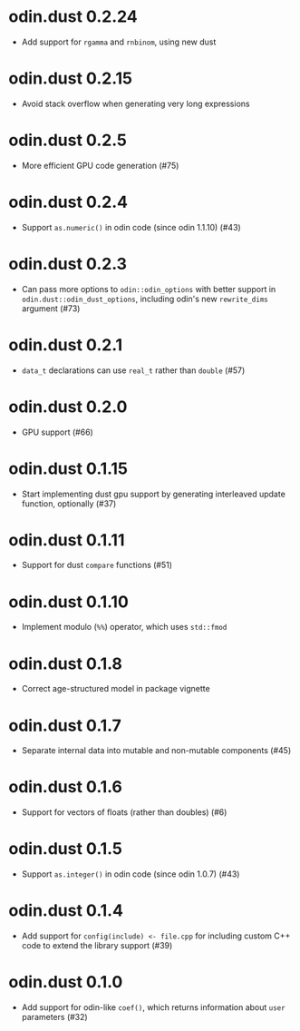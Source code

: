 # odin.dust 0.2.24

* Add support for `rgamma` and `rnbinom`, using new dust

# odin.dust 0.2.15

* Avoid stack overflow when generating very long expressions

# odin.dust 0.2.5

* More efficient GPU code generation (#75)

# odin.dust 0.2.4

* Support `as.numeric()` in odin code (since odin 1.1.10) (#43)

# odin.dust 0.2.3

* Can pass more options to `odin::odin_options` with better support in `odin.dust::odin_dust_options`, including odin's new `rewrite_dims` argument (#73)

# odin.dust 0.2.1

* `data_t` declarations can use `real_t` rather than `double` (#57)

# odin.dust 0.2.0

* GPU support (#66)

# odin.dust 0.1.15

* Start implementing dust gpu support by generating interleaved update function, optionally (#37)

# odin.dust 0.1.11

* Support for dust `compare` functions (#51)

# odin.dust 0.1.10

* Implement modulo (`%%`) operator, which uses `std::fmod`

# odin.dust 0.1.8

* Correct age-structured model in package vignette

# odin.dust 0.1.7

* Separate internal data into mutable and non-mutable components (#45)

# odin.dust 0.1.6

* Support for vectors of floats (rather than doubles) (#6)

# odin.dust 0.1.5

* Support `as.integer()` in odin code (since odin 1.0.7) (#43)

# odin.dust 0.1.4

* Add support for `config(include) <- file.cpp` for including custom C++ code to extend the library support (#39)

# odin.dust 0.1.0

* Add support for odin-like `coef()`, which returns information about `user` parameters (#32)
